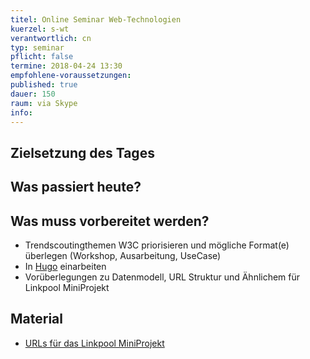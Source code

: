 ```yaml
---
titel: Online Seminar Web-Technologien
kuerzel: s-wt
verantwortlich: cn
typ: seminar
pflicht: false
termine: 2018-04-24 13:30
empfohlene-voraussetzungen: 
published: true
dauer: 150
raum: via Skype
info: 
---
```


## Zielsetzung des Tages



## Was passiert heute?


## Was muss vorbereitet werden?
- Trendscoutingthemen W3C priorisieren und mögliche Format(e) überlegen (Workshop, Ausarbeitung, UseCase)
- In [Hugo](https://gohugo.io/getting-started/quick-start/) einarbeiten
- Vorüberlegungen zu Datenmodell, URL Struktur und Ähnlichem für Linkpool MiniProjekt 

## Material
- [URLs für das Linkpool MiniProjekt](https://github.com/cnoss/wtw-uri-pool) 
